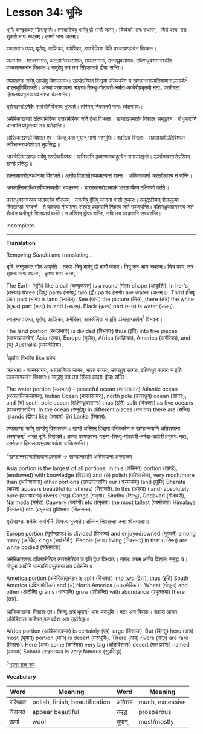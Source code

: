 # Lesson 34: भूमिः


भूमिः कन्दुकवत् गोलाकृतिः। तस्यास्त्रिषु भागेषु द्वौ भागौ जलम्। त्रिष्वेको भागः स्थलम्। चित्रं पश्य, तत्र शुक्लो भागः स्थलम्। कृष्णो भागः जलम्।

स्थलभागः एष्या, यूरोप्, आफ्रिका, अमेरिका, आस्त्रेलिया चेति पञ्चखण्डत्वेन विभक्तः।

जलभागः - शान्तसागरः, अतलान्तिकसागरः, भारतसागरः, उत्तरध्रुवसागरः, दक्षिणध्रुवसागरश्चेति पञ्चसागरत्वेन विभक्तः। समुद्रेषु तत्र तत्र सिंहलादयो द्वीपाः सन्ति॥

एष्याखण्डः सर्वेषु खण्डेषु विशालतमः। खण्डेऽस्मिन् विद्यया परिष्कारेण च खण्डान्तराण्यतिशयानाऽस्माकं<span style="color:red"><sup>2</sup></span> भारतभूमिर्विराजते। अस्यां परमपावनाः गङ्गा-सिन्धु-गोदावरी-नर्मदा-कावेरीप्रभृतयो नद्यः, परमोन्नता हिमालयप्रभृतयः पर्वताश्च विलसन्ति।

यूरोप्खण्डोऽनेकैः सार्वभौमैर्विभज्य भुज्यते। तस्मिन् निवसन्तो जनाः श्वेतगात्राः॥

अमेरिकाखण्डो दक्षिणामेरिका उत्तरामेरिका चेति द्वेधा विभक्तः। खण्डोऽयमतीव विशालः समृद्धश्च। गोधूमादीनि धान्यानि प्रभूततया तत्र प्ररोहन्ति॥

आफ्रिकाखण्डो विशाल एव। किन्तु अत्र भूयान् भागो मरुभूमिः। नद्योऽत्र विरलाः। सहाराख्योऽतिविशालः कश्चिन्मरुप्रदेशोऽत्र सुप्रसिद्धः॥

आस्त्रेलियाखण्डः सर्वेषु खण्डेष्वल्पिष्ठः। खनिजानि द्रव्याण्यत्रबाहुल्येन समासाद्यन्ते। ऊर्णाव्यवसायोऽस्मिन् खण्डे प्रसिद्धः॥


शान्तसागरोऽन्वर्थनामा विराजते। अतीव विशालोऽप्ययमत्यन्तं शान्तः। अस्मिन्नावर्ताः कल्लोलाश्च न सन्ति।

अतलान्तिकाब्धिरल्पीयानप्यतीव भयङ्करः। भारतसागरोऽस्माकं भारतवर्षस्य दक्षिणतो वर्तते॥

उत्तरध्रुवसागरस्य जलमतीव शीतलम्। तत्रत्येषु द्वीपेषु जनानां वासो दुष्करः। समुद्रेऽस्मिन् शैललुल्या हिमखण्डाः प्लवन्ते। ते वात्यया नीयमानाः शश्वत् प्रवहणानि निहत्य जले मञ्जयन्ति। दक्षिणध्रुवसागरस्य जलं शैत्येन घनीभूतं शिलाप्रायं वर्तते। न तस्मिन् द्वीपाः सन्ति, नापि तत्र प्रवहणानि सञ्चरन्ति॥


Incomplete

---

**Translation**

Removing *Sandhi* and translating...

भूमिः कन्दुकवत् गोल आकृतिः। तस्याः त्रिषु भागेषु द्वौ भागौ जलम्। त्रिषु एकः भागः स्थलम्। चित्रं पश्य, तत्र शुक्लः भागः स्थलम्। कृष्णः भागः जलम्।

The Earth (भूमिः) like a ball (कन्दुकवत्) is a round (गोल) shape (आकृतिः). In her's (तस्याः) three (त्रिषु) parts (भागेषु) two (द्वौ) parts (भागौ) are water (जलम्।). Third (त्रिषु एकः) part (भागः) is land (स्थलम्). See (पश्य) the picture (चित्रं), there (तत्र) the white (शुक्लः) part (भागः) is land (स्थलम्). Black (कृष्णः) part (भागः) is water (जलम्).

स्थलभागः एष्या, यूरोप्, आफ्रिका, अमेरिका, आस्त्रेलिया च इति पञ्चखण्डत्वेन<span style="color:red"><sup>1</sup></span> विभक्तः।

The land portion (स्थलभागः) is divided (विभक्तः) thus (इति) into five pieces (पञ्चखण्डत्वेन) Asia (एष्या), Europe (यूरोप्), Africa (आफ्रिका), America (अमेरिका), and (च) Australia (आस्त्रेलिया).

<span style="color:red"><sup>1</sup></span>तृतीया विभक्ति like रामेण

जलभागः - शान्तसागरः, अतलान्तिक सागरः, भारत सागरः, उत्तरध्रुव सागरः, दक्षिणध्रुव सागरः च इति पञ्चसागरत्वेन विभक्तः। समुद्रेषु तत्र तत्र सिंहल आदयः द्वीपाः सन्ति॥

The water portion (जलभागः) - peaceful ocean (शान्तसागरः) Atlantic ocean (अतलान्तिकसागरः), Indian Ocean (भारतसागरः), north pole (उत्तरध्रुव) ocean (सागरः), and (च) south pole ocean (दक्षिणध्रुवसागरः) thus (इति) split (विभक्तः) as five oceans (पञ्चसागरत्वेन). In the ocean (समुद्रेषु) in different places (तत्र तत्र) there are (सन्ति) islands (द्वीपाः) like (आदयः) Sri Lanka (सिंहल).

एष्याखण्डः सर्वेषु खण्डेषु विशालतमः। खण्डे अस्मिन् विद्यया परिष्कारेण च खण्डान्तराणि अतिशयाना अस्माकम्<span style="color:red"><sup>2</sup></span> भारत भूमिः विराजते। अस्यां परमपावनाः गङ्गा-सिन्धु-गोदावरी-नर्मदा-कावेरी प्रभृतयः नद्यः, परमोन्नता हिमालयप्रभृतयः पर्वताः च विलसन्ति।

<span style="color:red"><sup>2</sup></span>खण्डान्तराण्यतिशयानाऽस्माकं  -> खण्डान्तराणि अतिशयाना अस्माकम्

Asia portion is the largest of all portions. In this (अस्मिन्) portion (खण्डे), (endowed) with knowledge (विद्यया) and (च) polish (परिष्कारेण),
very much/more than (अतिशयाना) other portions (खण्डान्तराणि)  our (अस्माकम्) land (भूमिः) Bharata (भारत) appears beautiful (or shines) (विराजते).
In this (अस्यां) (land) absolutely pure (परमपावनाः) rivers (नद्यः) Ganga (गङ्गा), Sindhu (सिन्धु), Godavari (गोदावरी), Narmada (नर्मदा)  Cauvery (कावेरी) etc (प्रभृतयः) the most tallest (परमोन्नता) Himalaya (हिमालय) etc (प्रभृतयः) glitters (विलसन्त).

यूरोप्खण्डः अनेकैः सार्वभौमै: विभज्य भुज्यते। तस्मिन् निवसन्तः जनाः श्वेतगात्राः॥

Europe portion  (यूरोप्खण्डः) is divided (विभज्य) and enjoyed/owned (भुज्यते) among many (अनेकैः) kings (सार्वभौमै:). People (जनाः) living (निवसन्तः) in that (तस्मिन्) are white bodied (श्वेतगात्राः)

अमेरिकाखण्डः दक्षिणामेरिका उत्तरामेरिका च इति द्वेधा विभक्तः। खण्डः अयम् अतीव विशालः समृद्धः च। गोधूमा आदीनि धान्यानि प्रभूततया तत्र प्ररोहन्ति॥

America portion (अमेरिकाखण्डः) is split (विभक्तः) into two (द्वेधा),  thus (इति) South America (दक्षिणामेरिका) and (च) North America (उत्तरामेरिका)। Wheat (गोधूमा) and other (आदीनि) grains (धान्यानि) grow (प्ररोहन्ति) with abundance (प्रभूततया) there (तत्र).

आफ्रिकाखण्डः विशालः एव। किन्तु अत्र भूयान्<span style="color:red"><sup>3</sup></span> भागः मरुभूमिः। नद्यः अत्र विरलाः। सहारा आख्यः अतिविशालः कश्चित् मरु प्रदेशः अत्र सुप्रसिद्धः॥

Africa portion (आफ्रिकाखण्डः) is certainly (एव) large (विशालः). But (किन्तु) here (अत्र) most (भूयान्) portion (भागः) is desert (मरुभूमिः). There (अत्र) rivers (नद्यः) are rare (विरलाः). Here (अत्र) some (कश्चित्) very big (अतिविशालः) desert (मरु प्रदेशः) named (आख्यः) Sahara (सहाराख्यः) is very famous (सुप्रसिद्धः).

<span style="color:red"><sup>3</sup></span>[भूयस् शब्द रुप](https://sanskritabhyas.in/%E0%A4%AD%E0%A5%82%E0%A4%AF%E0%A4%B8%E0%A5%8D-%E0%A4%B6%E0%A4%AC%E0%A5%8D%E0%A4%A6-%E0%A4%B0%E0%A5%82%E0%A4%AA)


**Vocabulary**

| Word | Meaning | Word | Meaning |
| --- | --- | --- | --- |
| परिष्कार | polish, finish, beautification | अतिशय | much, excessive|
| विराजते | appear beautiful | समृद्ध | prosperous |
| ऊर्णा | wool| भूयान् | most/mostly |
